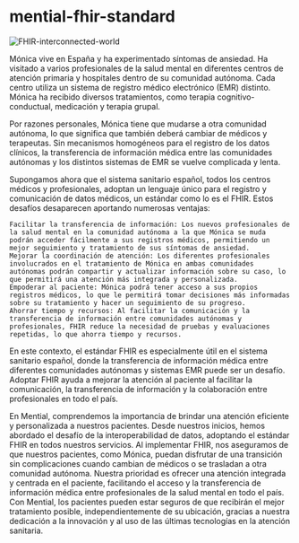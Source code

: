 # mential-fhir-standard


![FHIR-interconnected-world]((https://miro.medium.com/v2/resize:fit:720/0*2LAOId86lWa0MUQ_))


Mónica vive en España y ha experimentado síntomas de ansiedad. Ha visitado a varios profesionales de la salud mental en diferentes centros de atención primaria y hospitales dentro de su comunidad autónoma. Cada centro utiliza un sistema de registro médico electrónico (EMR) distinto. Mónica ha recibido diversos tratamientos, como terapia cognitivo-conductual, medicación y terapia grupal.

Por razones personales, Mónica tiene que mudarse a otra comunidad autónoma, lo que significa que también deberá cambiar de médicos y terapeutas. Sin mecanismos homogéneos para el registro de los datos clínicos, la transferencia de información médica entre las comunidades autónomas y los distintos sistemas de EMR se vuelve complicada y lenta.

Supongamos ahora que el sistema sanitario español, todos los centros médicos y profesionales, adoptan un lenguaje único para el registro y comunicación de datos médicos, un estándar como lo es el FHIR. Estos desafíos desaparecen aportando numerosas ventajas:

    Facilitar la transferencia de información: Los nuevos profesionales de la salud mental en la comunidad autónoma a la que Mónica se muda podrán acceder fácilmente a sus registros médicos, permitiendo un mejor seguimiento y tratamiento de sus síntomas de ansiedad.
    Mejorar la coordinación de atención: Los diferentes profesionales involucrados en el tratamiento de Mónica en ambas comunidades autónomas podrán compartir y actualizar información sobre su caso, lo que permitirá una atención más integrada y personalizada.
    Empoderar al paciente: Mónica podrá tener acceso a sus propios registros médicos, lo que le permitirá tomar decisiones más informadas sobre su tratamiento y hacer un seguimiento de su progreso.
    Ahorrar tiempo y recursos: Al facilitar la comunicación y la transferencia de información entre comunidades autónomas y profesionales, FHIR reduce la necesidad de pruebas y evaluaciones repetidas, lo que ahorra tiempo y recursos.

En este contexto, el estándar FHIR es especialmente útil en el sistema sanitario español, donde la transferencia de información médica entre diferentes comunidades autónomas y sistemas EMR puede ser un desafío. Adoptar FHIR ayuda a mejorar la atención al paciente al facilitar la comunicación, la transferencia de información y la colaboración entre profesionales en todo el país.

En Mential, comprendemos la importancia de brindar una atención eficiente y personalizada a nuestros pacientes. Desde nuestros inicios, hemos abordado el desafío de la interoperabilidad de datos, adoptando el estándar FHIR en todos nuestros servicios. Al implementar FHIR, nos aseguramos de que nuestros pacientes, como Mónica, puedan disfrutar de una transición sin complicaciones cuando cambian de médicos o se trasladan a otra comunidad autónoma. Nuestra prioridad es ofrecer una atención integrada y centrada en el paciente, facilitando el acceso y la transferencia de información médica entre profesionales de la salud mental en todo el país. Con Mential, los pacientes pueden estar seguros de que recibirán el mejor tratamiento posible, independientemente de su ubicación, gracias a nuestra dedicación a la innovación y al uso de las últimas tecnologías en la atención sanitaria.
